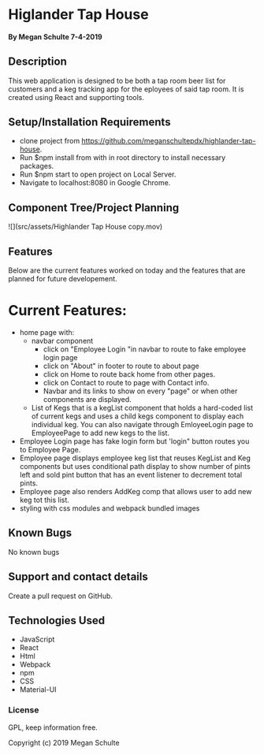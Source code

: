 #  Higlander Tap House

#### By Megan Schulte 7-4-2019

## Description

  This web application is designed to be both a tap room beer list for customers and a keg tracking app for the eployees of said tap room. It is created using React and supporting tools. 

## Setup/Installation Requirements
* clone project from https://github.com/meganschultepdx/highlander-tap-house.
* Run $npm install from with in root directory to install necessary packages.
* Run $npm start to open project on Local Server.
* Navigate to localhost:8080 in Google Chrome.

## Component Tree/Project Planning

![](src/assets/Highlander Tap House copy.mov)

## Features

Below are the current features worked on today and the features that are planned for future developement.

# Current Features:

* home page with:
  - navbar component
    - click on "Employee Login "in navbar to route to fake employee login page
    - click on "About" in footer to route to about page
    - click on Home to route back home from other pages.
    - click on Contact to route to page with Contact info.
    - Navbar and its links to show on every "page" or when other components are displayed.
  - List of Kegs that is a kegList component that holds a hard-coded list of current kegs and uses a child kegs component to display each individual keg. You can also navigate through EmloyeeLogin page to EmployeePage to add new kegs to the list.
* Employee Login page has fake login form but 'login" button routes you to Employee Page.
* Employee page displays employee keg list that reuses KegList and Keg components but uses conditional path display to show number of pints left and sold pint button that has an event listener to decrement total pints.
* Employee page also renders AddKeg comp that allows user to add new keg tot this list.
* styling with css modules and webpack bundled images


 ## Known Bugs

  No known bugs

  ## Support and contact details

  Create a pull request on GitHub.

  ## Technologies Used

  * JavaScript
  * React
  * Html
  * Webpack
  * npm
  * CSS
  * Material-UI

  ### License

  GPL, keep information free.

  Copyright (c) 2019 Megan Schulte
